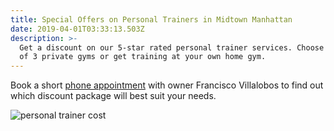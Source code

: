```yaml
---
title: Special Offers on Personal Trainers in Midtown Manhattan
date: 2019-04-01T03:33:13.503Z
description: >-
  Get a discount on our 5-star rated personal trainer services. Choose from one
  of 3 private gyms or get training at your own home gym.
---
```

Book a short [phone appointment](https://calendly.com/isfny/15min) with owner Francisco Villalobos to find out which discount package will best suit your needs. 

![personal trainer cost](/img/baby-boomer-fitness-nyc.webp "personal trainer cost")
